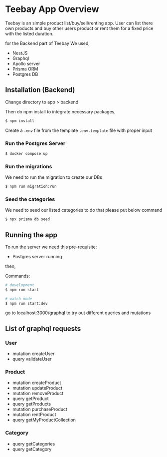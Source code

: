 # Teebay App Overview

Teebay is an simple product list/buy/sell/renting app. User can list there own products and buy other users product or rent them for a fixed price with the listed duration.

for the Backend part of Teebay We used, 
- NestJS 
- Graphql
- Apollo server
- Prisma ORM
- Postgres DB


## Installation (Backend)

Change directory to app > backend

Then do npm install to integrate necessary packages,

```bash
$ npm install
```

Create a `.env` file from the template `.env.template` file with proper input

### Run the Postgres Server

```bash
$ docker compose up
```

### Run the migrations

We need to run the migration to create our DBs

```bash
$ npm run migration:run
```

### Seed the categories

We need to seed our listed categories to do that please put below command

```bash
$ npx prisma db seed
```

## Running the app


To run the server  we need this pre-requisite:

- Postgres server running

then, 

Commands:

```bash
# development
$ npm run start

# watch mode
$ npm run start:dev
```

go to localhost:3000/graphql to try out different queries and mutations

## List of graphql requests

### User

- mutation createUser
- query validateUser


### Product

- mutation createProduct
- mutation updateProduct
- mutation removeProduct
- query getProduct
- query getProducts
- mutation purchaseProduct
- mutation rentProduct
- query getMyProductCollection


### Category

- query getCategories
- query getCategory